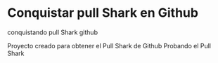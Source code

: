# Conquistar pull Shark en Github

conquistando pull Shark github 


Proyecto creado para obtener el Pull Shark de Github Probando el Pull Shark

